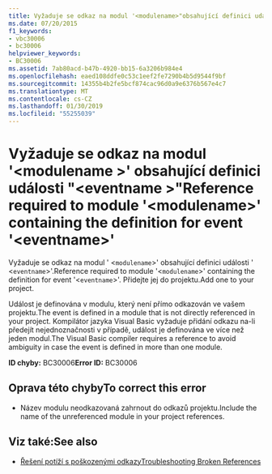 ```yaml
---
title: Vyžaduje se odkaz na modul '<modulename>"obsahující definici události"<eventname>.
ms.date: 07/20/2015
f1_keywords:
- vbc30006
- bc30006
helpviewer_keywords:
- BC30006
ms.assetid: 7ab80acd-b47b-4920-bb15-6a3206b984e4
ms.openlocfilehash: eaed108ddfe0c53c1eef2fe7290b4b5d9544f9bf
ms.sourcegitcommit: 14355b4b2fe5bcf874cac96d0a9e6376b567e4c7
ms.translationtype: MT
ms.contentlocale: cs-CZ
ms.lasthandoff: 01/30/2019
ms.locfileid: "55255039"
---
```

# <a name="reference-required-to-module-modulename-containing-the-definition-for-event-eventname"></a><span data-ttu-id="0ab15-102">Vyžaduje se odkaz na modul '\<modulename >' obsahující definici události "\<eventname >"</span><span class="sxs-lookup"><span data-stu-id="0ab15-102">Reference required to module '\<modulename>' containing the definition for event '\<eventname>'</span></span>
<span data-ttu-id="0ab15-103">Vyžaduje se odkaz na modul ' <`modulename`>' obsahující definici události ' <`eventname`>'.</span><span class="sxs-lookup"><span data-stu-id="0ab15-103">Reference required to module '<`modulename`>' containing the definition for event '<`eventname`>'.</span></span> <span data-ttu-id="0ab15-104">Přidejte jej do projektu.</span><span class="sxs-lookup"><span data-stu-id="0ab15-104">Add one to your project.</span></span>  
  
 <span data-ttu-id="0ab15-105">Událost je definována v modulu, který není přímo odkazován ve vašem projektu.</span><span class="sxs-lookup"><span data-stu-id="0ab15-105">The event is defined in a module that is not directly referenced in your project.</span></span> <span data-ttu-id="0ab15-106">Kompilátor jazyka Visual Basic vyžaduje přidání odkazu na-li předejít nejednoznačnosti v případě, událost je definována ve více než jeden modul.</span><span class="sxs-lookup"><span data-stu-id="0ab15-106">The Visual Basic compiler requires a reference to avoid ambiguity in case the event is defined in more than one module.</span></span>  
  
 <span data-ttu-id="0ab15-107">**ID chyby:** BC30006</span><span class="sxs-lookup"><span data-stu-id="0ab15-107">**Error ID:** BC30006</span></span>  
  
## <a name="to-correct-this-error"></a><span data-ttu-id="0ab15-108">Oprava této chyby</span><span class="sxs-lookup"><span data-stu-id="0ab15-108">To correct this error</span></span>  
  
-   <span data-ttu-id="0ab15-109">Název modulu neodkazovaná zahrnout do odkazů projektu.</span><span class="sxs-lookup"><span data-stu-id="0ab15-109">Include the name of the unreferenced module in your project references.</span></span>  
  
## <a name="see-also"></a><span data-ttu-id="0ab15-110">Viz také:</span><span class="sxs-lookup"><span data-stu-id="0ab15-110">See also</span></span>
- [<span data-ttu-id="0ab15-111">Řešení potíží s poškozenými odkazy</span><span class="sxs-lookup"><span data-stu-id="0ab15-111">Troubleshooting Broken References</span></span>](/visualstudio/ide/troubleshooting-broken-references)
